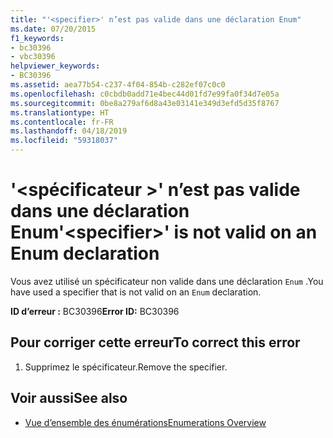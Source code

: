 ```yaml
---
title: "'<specifier>' n’est pas valide dans une déclaration Enum"
ms.date: 07/20/2015
f1_keywords:
- bc30396
- vbc30396
helpviewer_keywords:
- BC30396
ms.assetid: aea77b54-c237-4f04-854b-c282ef07c0c0
ms.openlocfilehash: c0cbdb0add71e4bec44d01fd7e99fa0f34d7e05a
ms.sourcegitcommit: 0be8a279af6d8a43e03141e349d3efd5d35f8767
ms.translationtype: HT
ms.contentlocale: fr-FR
ms.lasthandoff: 04/18/2019
ms.locfileid: "59318037"
---
```

# <a name="specifier-is-not-valid-on-an-enum-declaration"></a><span data-ttu-id="7a439-102">'\<spécificateur >' n’est pas valide dans une déclaration Enum</span><span class="sxs-lookup"><span data-stu-id="7a439-102">'\<specifier>' is not valid on an Enum declaration</span></span>
<span data-ttu-id="7a439-103">Vous avez utilisé un spécificateur non valide dans une déclaration `Enum` .</span><span class="sxs-lookup"><span data-stu-id="7a439-103">You have used a specifier that is not valid on an `Enum` declaration.</span></span>  
  
 <span data-ttu-id="7a439-104">**ID d’erreur :** BC30396</span><span class="sxs-lookup"><span data-stu-id="7a439-104">**Error ID:** BC30396</span></span>  
  
## <a name="to-correct-this-error"></a><span data-ttu-id="7a439-105">Pour corriger cette erreur</span><span class="sxs-lookup"><span data-stu-id="7a439-105">To correct this error</span></span>  
  
1. <span data-ttu-id="7a439-106">Supprimez le spécificateur.</span><span class="sxs-lookup"><span data-stu-id="7a439-106">Remove the specifier.</span></span>  
  
## <a name="see-also"></a><span data-ttu-id="7a439-107">Voir aussi</span><span class="sxs-lookup"><span data-stu-id="7a439-107">See also</span></span>

- [<span data-ttu-id="7a439-108">Vue d’ensemble des énumérations</span><span class="sxs-lookup"><span data-stu-id="7a439-108">Enumerations Overview</span></span>](../../visual-basic/programming-guide/language-features/constants-enums/enumerations-overview.md)
